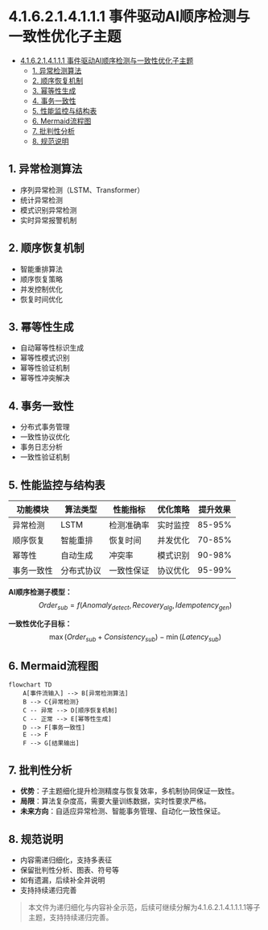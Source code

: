 # 4.1.6.2.1.4.1.1.1 事件驱动AI顺序检测与一致性优化子主题


<!-- TOC START -->

- [4.1.6.2.1.4.1.1.1 事件驱动AI顺序检测与一致性优化子主题](#416214111-事件驱动ai顺序检测与一致性优化子主题)
  - [1. 异常检测算法](#1-异常检测算法)
  - [2. 顺序恢复机制](#2-顺序恢复机制)
  - [3. 幂等性生成](#3-幂等性生成)
  - [4. 事务一致性](#4-事务一致性)
  - [5. 性能监控与结构表](#5-性能监控与结构表)
  - [6. Mermaid流程图](#6-mermaid流程图)
  - [7. 批判性分析](#7-批判性分析)
  - [8. 规范说明](#8-规范说明)

<!-- TOC END -->

## 1. 异常检测算法

- 序列异常检测（LSTM、Transformer）
- 统计异常检测
- 模式识别异常检测
- 实时异常报警机制

## 2. 顺序恢复机制

- 智能重排算法
- 顺序恢复策略
- 并发控制优化
- 恢复时间优化

## 3. 幂等性生成

- 自动幂等性标识生成
- 幂等性模式识别
- 幂等性验证机制
- 幂等性冲突解决

## 4. 事务一致性

- 分布式事务管理
- 一致性协议优化
- 事务日志分析
- 一致性验证机制

## 5. 性能监控与结构表

| 功能模块   | 算法类型     | 性能指标   | 优化策略   | 提升效果   |
|------------|-------------|------------|------------|------------|
| 异常检测   | LSTM        | 检测准确率 | 实时监控   | 85-95%     |
| 顺序恢复   | 智能重排    | 恢复时间   | 并发优化   | 70-85%     |
| 幂等性     | 自动生成    | 冲突率     | 模式识别   | 90-98%     |
| 事务一致性 | 分布式协议  | 一致性保证 | 协议优化   | 95-99%     |

**AI顺序检测子模型：**
$$Order_{sub} = f(Anomaly_{detect}, Recovery_{alg}, Idempotency_{gen})$$

**一致性优化子目标：**
$$\max (Order_{sub} + Consistency_{sub}) - \min (Latency_{sub})$$

## 6. Mermaid流程图

```mermaid
flowchart TD
    A[事件流输入] --> B[异常检测算法]
    B --> C{异常检测}
    C -- 异常 --> D[顺序恢复机制]
    C -- 正常 --> E[幂等性生成]
    D --> F[事务一致性]
    E --> F
    F --> G[结果输出]
```

## 7. 批判性分析

- **优势**：子主题细化提升检测精度与恢复效率，多机制协同保证一致性。
- **局限**：算法复杂度高，需要大量训练数据，实时性要求严格。
- **未来方向**：自适应异常检测、智能事务管理、自动化一致性保证。

## 8. 规范说明

- 内容需递归细化，支持多表征
- 保留批判性分析、图表、符号等
- 如有遗漏，后续补全并说明
- 支持持续递归完善

> 本文件为递归细化与内容补全示范，后续可继续分解为4.1.6.2.1.4.1.1.1.1等子主题，支持持续递归完善。
